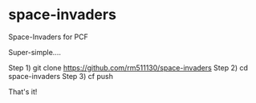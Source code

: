 # space-invaders
Space-Invaders for PCF

Super-simple....

Step 1) git clone https://github.com/rm511130/space-invaders
Step 2) cd space-invaders
Step 3) cf push

That's it!  
